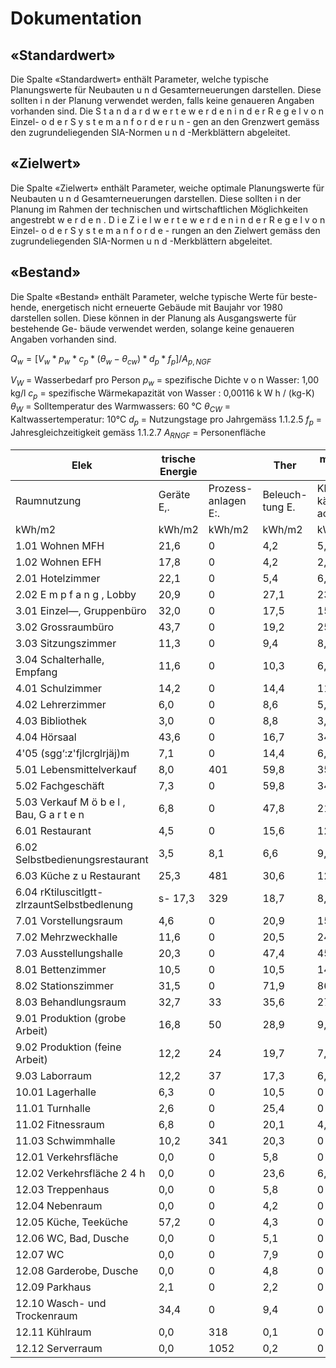 # Dokumentation

## «Standardwert»

Die Spalte «Standardwert» enthält Parameter, welche typische Planungswerte
für Neubauten u n d Gesamterneuerungen darstellen. Diese sollten i n der
Planung verwendet werden, falls keine genaueren Angaben vorhanden sind.
Die S t a n d a r d w e r t e w e r d e n i n d e r R e g e l v o n Einzel- o d e r S y s t e m a n f o r d e r u n -
gen an den Grenzwert gemäss den zugrundeliegenden SIA-Normen u n d
-Merkblättern abgeleitet.

## «Zielwert»


Die Spalte «Zielwert» enthält Parameter, weiche optimale Planungswerte für
Neubauten u n d Gesamterneuerungen darstellen. Diese sollten i n der Planung
im Rahmen der technischen und wirtschaftlichen Möglichkeiten angestrebt
w e r d e n . D i e Z i e l w e r t e w e r d e n i n d e r R e g e l v o n Einzel- o d e r S y s t e m a n f o r d e -
rungen an den Zielwert gemäss den zugrundeliegenden SIA-Normen u n d
-Merkblättern abgeleitet.

## «Bestand»

Die Spalte «Bestand» enthält Parameter, welche typische Werte für beste-
hende, energetisch nicht erneuerte Gebäude mit Baujahr vor 1980 darstellen
sollen. Diese können in der Planung als Ausgangswerte für bestehende Ge-
bäude verwendet werden, solange keine genaueren Angaben vorhanden sind.

$Q_w = [V_w * p_w * c_p * (\theta_w - \theta_{cw}) * d_p * f_p] / A_{p,NGF}$


$V_W$ = Wasserbedarf pro Person
$p_w$ = spezifische Dichte v o n Wasser: 1,00 kg/l 
$c_p$ = spezifische Wärmekapazität von Wasser : 0,00116 k W h / (kg-K)
$\theta_{W}$ = Solltemperatur des Warmwassers: 60 °C
$\theta_{CW}$ = Kaltwassertemperatur: 10°C
$d_p$ =  Nutzungstage pro Jahrgemäss 1.1.2.5
$f_p$ = Jahresgleichzeitigkeit gemäss 1.1.2.7
$A_{RNGF}$ =  Personenfläche

| Elek                                        | trische Energie |                      | Ther             | mische Ene        | rgie         |               |
| ------------------------------------------- | --------------- | -------------------- | ---------------- | ----------------- | ------------ | ------------- |
| Raumnutzung                                 | Geräte E,.      | Prozess- anlagen E:. | Beleuch- tung E. | Klima- kälte\* ac | Heizwärme 0„ | Warmwasser OW |
| kWh/m2                                      | kWh/m2          | kWh/m2               | kWh/m2           | kWh/m2            | kWh/m2       |               |
| 1.01 Wohnen MFH                             | 21,6            | 0                    | 4,2              | 5,4               | 14,2         | 16,9          |
| 1.02 Wohnen EFH                             | 17,8            | 0                    | 4,2              | 2,3               | 23,4         | 13,5          |
| 2.01 Hotelzimmer                            | 22,1            | 0                    | 5,4              | 6,5               | 15,5         | 39,5          |
| 2.02 E m p f a n g , Lobby                  | 20,9            | 0                    | 27,1             | 23,2              | 8,5          | 0             |
| 3.01 Einzel—, Gruppenbüro                   | 32,0            | 0                    | 17,5             | 15,4              | 10,7         | 2,6           |
| 3.02 Grossraumbüro                          | 43,7            | 0                    | 19,2             | 25,2              | 1,3          | 3,6           |
| 3.03 Sitzungszimmer                         | 11,3            | 0                    | 9,4              | 8,1               | 17,7         | 0             |
| 3.04 Schalterhalle, Empfang                 | 11,6            | 0                    | 10,3             | 6,1               | 11,4         | 0             |
| 4.01 Schulzimmer                            | 14,2            | 0                    | 14,4             | 11,6              | 14,9         | 4,0           |
| 4.02 Lehrerzimmer                           | 6,0             | 0                    | 8,6              | 5,0               | 26,3         | 0             |
| 4.03 Bibliothek                             | 3,0             | 0                    | 8,8              | 3,6               | 15,5         | 0             |
| 4.04 Hörsaal                                | 43,6            | 0                    | 16,7             | 34,2              | 1,2          | 5,3           |
| 4'05 (sgg‘:z'fjlcrglrjäj)m                  | 7,1             | 0                    | 14,4             | 6,6               | 21,0         | 3,2           |
| 5.01 Lebensmittelverkauf                    | 8,0             | 401                  | 59,8             | 35,0              | 0,1          | 2,7           |
| 5.02 Fachgeschäft                           | 7,3             | 0                    | 59,8             | 34,3              | 0,1          | 2,7           |
| 5.03 Verkauf M ö b e l , Bau, G a r t e n   | 6,8             | 0                    | 47,8             | 21,0              | 0,3          | 1,5           |
| 6.01 Restaurant                             | 4,5             | 0                    | 15,6             | 12,1              | 16,3         | 108,9         |
| 6.02 Selbstbedienungsrestaurant             | 3,5             | 8,1                  | 6,6              | 9,9               | 108,9        |               |
| 6.03 Küche z u Restaurant                   | 25,3            | 481                  | 30,6             | 12,6              | 24,1         | 0             |
| 6.04 rKtiluscitlgtt-zlrzauntSelbstbedlenung | s- 17,3         | 329                  | 18,7             | 8,5               | 11,5         | 0             |
| 7.01 Vorstellungsraum                       | 4,6             | 0                    | 20,9             | 15,1              | 6,4          | 7,3           |
| 7.02 Mehrzweckhalle                         | 11,6            | 0                    | 20,5             | 24,8              | 10,0         | 7,3           |
| 7.03 Ausstellungshalle                      | 20,3            | 0                    | 47,4             | 45,1              | 3,7          | 7,3           |
| 8.01 Bettenzimmer                           | 10,5            | 0                    | 10,5             | 14,7              | 10,2         | 67,7          |
| 8.02 Stationszimmer                         | 31,5            | 0                    | 71,9             | 86,9              | 0,7          | 0             |
| 8.03 Behandlungsraum                        | 32,7            | 33                   | 35,6             | 27,8              | 7,4          | 0             |
| 9.01 Produktion (grobe Arbeit)              | 16,8            | 50                   | 28,9             | 9,0               | 10,7         | 2,4           |
| 9.02 Produktion (feine Arbeit)              | 12,2            | 24                   | 19,7             | 7,4               | 9,6          | 2,4           |
| 9.03 Laborraum                              | 12,2            | 37                   | 17,3             | 6,3               | 19,1         | 2,4           |
| 10.01 Lagerhalle                            | 6,3             | 0                    | 10,5             | 0                 | 11,5         | 0,9           |
| 11.01 Turnhalle                             | 2,6             | 0                    | 25,4             | 0                 | 27,4         | 63,5          |
| 11.02 Fitnessraum                           | 6,8             | 0                    | 20,1             | 4,2               | 11,2         | 87,1          |
| 11.03 Schwimmhalle                          | 10,2            | 341                  | 20,3             | 0                 | 41,3         | 145,2         |
| 12.01 Verkehrsfläche                        | 0,0             | 0                    | 5,8              | 0                 | 7,3          | 0             |
| 12.02 Verkehrsfläche 2 4 h                  | 0,0             | 0                    | 23,6             | 6,8               | 1,8          | 0             |
| 12.03 Treppenhaus                           | 0,0             | 0                    | 5,8              | 0                 | 5,4          | 0             |
| 12.04 Nebenraum                             | 0,0             | 0                    | 4,2              | 0                 | 13,3         | 0             |
| 12.05 Küche, Teeküche                       | 57,2            | 0                    | 4,3              | 0                 | 0,6          | 0             |
| 12.06 WC, Bad, Dusche                       | 0,0             | 0                    | 5,1              | 0                 | 54,1         | 0             |
| 12.07 WC                                    | 0,0             | 0                    | 7,9              | 0                 | 39,4         | 0             |
| 12.08 Garderobe, Dusche                     | 0,0             | 0                    | 4,8              | 0                 | 37,8         | 0             |
| 12.09 Parkhaus                              | 2,1             | 0                    | 2,2              | 0                 | 0            | 0             |
| 12.10 Wasch- und Trockenraum                | 34,4            | 0                    | 9,4              | 0                 | 4,5          | 0             |
| 12.11 Kühlraum                              | 0,0             | 318                  | 0,1              | 0                 | 11,2         | 0             |
| 12.12 Serverraum                            | 0,0             | 1052                 | 0,2              | 0                 | 19,5         | 0             |


